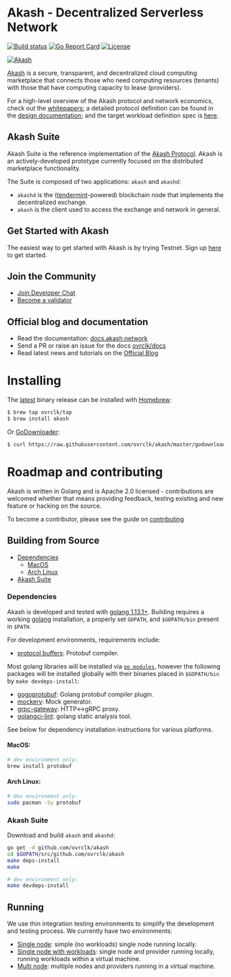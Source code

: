 # Akash - Decentralized Serverless Network

[![Build status](https://badge.buildkite.com/85e140e3e8c0257c63d976946b061b805f0f338cdca7b02a9c.svg?branch=master)](https://buildkite.com/ovrclk/akash)
[![Go Report Card](https://goreportcard.com/badge/github.com/ovrclk/akash)](https://goreportcard.com/report/github.com/ovrclk/akash)
[![License](https://img.shields.io/badge/License-Apache%202.0-blue.svg)](https://opensource.org/licenses/Apache-2.0)

[![Akash](_docs/img/logo-label-black.svg "Akash")](#overview)

[Akash](https://akash.network) is a secure, transparent, and decentralized cloud computing marketplace that connects those who need computing resources (tenants) with those that have computing capacity to lease (providers).

For a high-level overview of the Akash protocol and network economics, check out the [whitepapers](https://akash.network/research); a detailed protocol definition can be 
found in the [design documentation](_docs/design.md); and the target workload definition spec is [here](_docs/sdl.md).

## Akash Suite

Akash Suite is the reference implementation of the [Akash Protocol](https://akash.network/l/whitepaper). Akash is an actively-developed prototype currently focused on the distributed marketplace functionality.

The Suite is composed of two applications: `akash` and `akashd`:

- `akashd` is the ([tendermint](https://github.com/tendermint/tendermint)-powered) blockchain node that
implements the decentralized exchange.
- `akash` is the client used to access the exchange and network
in general.

## Get Started with Akash

The easiest way to get started with Akash is by trying Testnet. Sign up [here](https://akash.network/signup) to get started. 

## Join the Community

- [Join Developer Chat](https://akash.network/chat)
- [Become a validator](https://akash.network/token)

## Official blog and documentation

- Read the documentation: [docs.akash.network](https://docs.akash.network)
- Send a PR or raise an issue for the docs [ovrclk/docs](https://github.com/ovrclk/docs)
- Read latest news and tutorials on the [Official Blog](https://blog.akash.network)

# Installing

The [latest](https://github.com/ovrclk/akash/releases/latest) binary release can be installed with [Homebrew](https://brew.sh/):

```sh
$ brew tap ovrclk/tap
$ brew install akash
```

Or [GoDownloader](https://github.com/goreleaser/godownloader):

```sh
$ curl https://raw.githubusercontent.com/ovrclk/akash/master/godownloader.sh | sh
```

# Roadmap and contributing

Akash is written in Golang and is Apache 2.0 licensed - contributions are welcomed whether that means providing feedback, testing existing and new feature or hacking on the source.

To become a contributor, please see the guide on [contributing](.github/CONTRIBUTING)

## Building from Source

 * [Dependencies](#dependencies)
   * [MacOS](#macos)
   * [Arch Linux](#arch-linux)
 * [Akash Suite](#akash-suite)

### Dependencies

Akash is developed and tested with [golang 1.13.1+](https://golang.org/).  Building requires a working [golang](https://golang.org/) installation, a properly set `GOPATH`, and `$GOPATH/bin` present in `$PATH`.

For development environments, requirements include:

 * [protocol buffers](https://developers.google.com/protocol-buffers/): Protobuf compiler.

 Most golang libraries will be installed via [`go modules`](https://github.com/golang/go/wiki/Modules),
 however the following packages will
 be installed globally with their binaries placed in `$GOPATH/bin` by `make devdeps-install`:

 * [gogoprotobuf](https://github.com/gogo/protobuf): Golang protobuf compiler plugin.
 * [mockery](https://github.com/vektra/mockery): Mock generator.
 * [grpc-gateway](https://github.com/grpc-ecosystem/grpc-gateway): HTTP<->gRPC proxy.
 * [golangci-lint](https://github.com/golangci/golangci-lint): golang static analysis tool.

 See below for dependency installation instructions for various platforms.

#### MacOS:

```sh
# dev environment only:
brew install protobuf
```

#### Arch Linux:

```sh
# dev environment only:
sudo pacman -Sy protobuf
```
### Akash Suite

Download and build `akash` and `akashd`:

```sh
go get -d github.com/ovrclk/akash
cd $GOPATH/src/github.com/ovrclk/akash
make deps-install
make

# dev environment only:
make devdeps-install
```

## Running

We use thin integration testing environments to simplify
the development and testing process.  We currently have two environments:

* [Single node](_run/single): simple (no workloads) single node running locally.
* [Single node with workloads](_run/kube): single node and provider running locally, running workloads within a virtual machine.
* [Multi node](_run/multi): multiple nodes and providers running in a virtual machine.
